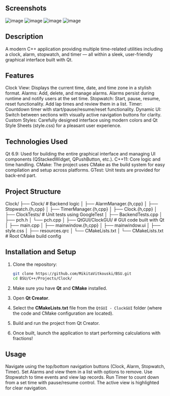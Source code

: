 ## Screenshots
![image](https://github.com/user-attachments/assets/96d761cb-eaec-48b4-a65a-e587c7efd8ef)
![image](https://github.com/user-attachments/assets/e58d05e5-6a8a-4ddb-be54-484ff2a46ab0)
![image](https://github.com/user-attachments/assets/719558fc-2572-4c63-a5d8-ea80d641ac42)
![image](https://github.com/user-attachments/assets/1496626f-701f-4c8e-a974-bd66c1b1c5e2)

## Description
A modern C++ application providing multiple time-related utilities including a clock, alarm, stopwatch, and timer — all within a sleek, user-friendly graphical interface built with Qt.

## Features
Clock View: Displays the current time, date, and time zone in a stylish format.
Alarms: Add, delete, and manage alarms. Alarms persist during runtime and notify users at the set time.
Stopwatch: Start, pause, resume, reset functionality. Add lap times and review them in a list.
Timer: Countdown timer with start/pause/resume/reset functionality.
Dynamic UI: Switch between sections with visually active navigation buttons for clarity.
Custom Styles: Carefully designed interface using modern colors and Qt Style Sheets (style.css) for a pleasant user experience.

## Technologies Used

Qt 6.9: Used for building the entire graphical interface and managing UI components (QStackedWidget, QPushButton, etc.).
C++11: Core logic and time handling.
CMake: The project uses CMake as the build system for easy compilation and setup across platforms.
GTest: Unit tests are provided for back-end part.

## Project Structure

Clock/
├── Clock/                        # Backend logic
│   ├── AlarmManager.{h,cpp}
│   ├── Stopwatch.{h,cpp}
│   ├── TimerManager.{h,cpp}
│   ├── Clock.{h,cpp}
│
├── ClockTests/                  # Unit tests using GoogleTest
│   ├── BackendTests.cpp
│   ├── pch.h
│   └── pch.cpp
│
├── QtGUI/ClockGUI/              # GUI code built with Qt
│   ├── main.cpp
│   ├── mainwindow.{h,cpp}
│   ├── mainwindow.ui
│   ├── style.css
│   ├── resources.qrc
│   └── CMakeLists.txt
│
└── CMakeLists.txt               # Root CMake build config

## Installation and Setup

1. Clone the repository:

   ```bash
   git clone https://github.com/MikitaVitkouski/BSU.git
   cd BSU/C++/Projects/Clock/
   ```

2. Make sure you have **Qt** and **CMake** installed.

3. Open **Qt Creator**.

4. Select the **CMakeLists.txt** file from the `QtGUI - ClockGUI` folder (where the code and CMake configuration are located).

5. Build and run the project from Qt Creator.

6. Once built, launch the application to start performing calculations with fractions!

## Usage

Navigate using the top/bottom navigation buttons (Clock, Alarm, Stopwatch, Timer).
Set Alarms and view them in a list with options to remove.
Use Stopwatch to time events and view lap records.
Run Timer to count down from a set time with pause/resume control.
The active view is highlighted for clear navigation.
